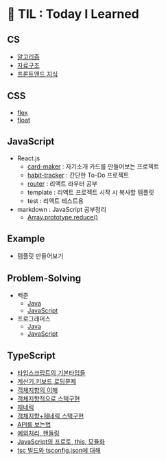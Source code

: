 # 📃 TIL : Today I Learned

## CS

- [알고리즘](https://github.com/Y0ungZ/TIL/tree/main/CS/알고리즘.md)
- [자료구조](https://github.com/Y0ungZ/TIL/tree/main/CS/자료구조.md)
- [프론트엔드 지식](https://github.com/Y0ungZ/TIL/tree/main/CS/프론트엔드.md)

## CSS

- [flex](https://github.com/Y0ungZ/TIL/tree/main/CSS/flex)
- [float](https://github.com/Y0ungZ/TIL/tree/main/CSS/float)

## JavaScript

- React.js
  - [card-maker](https://github.com/Y0ungZ/TIL/tree/main/JavaScript/React/react-basic/card-maker) : 자기소개 카드를 만들어보는 프로젝트
  - [habit-tracker](https://github.com/Y0ungZ/TIL/tree/main/JavaScript/React/react-basic/habit-tracker) : 간단한 To-Do 프로젝트
  - [router](https://github.com/Y0ungZ/TIL/tree/main/JavaScript/React/react-basic/router) : 리액트 라우터 공부
  - template : 리액트 프로젝트 시작 시 복사할 템플릿
  - test : 리액트 테스트용
- markdown : JavaScript 공부정리
  - [Array.prototype.reduce()](https://github.com/Y0ungZ/TIL/blob/main/JavaScript/markdown/reduce.md)

## Example

- 템플릿 만들어보기

## Problem-Solving

- 백준
  - [Java](https://github.com/Y0ungZ/TIL/tree/main/Problem-Solving/%EB%B0%B1%EC%A4%80/JAVA)
  - [JavaScript](https://github.com/Y0ungZ/TIL/tree/main/Problem-Solving/%EB%B0%B1%EC%A4%80/JavaScript)
- 프로그래머스
  - [Java](https://github.com/Y0ungZ/TIL/tree/main/Problem-Solving/%ED%94%84%EB%A1%9C%EA%B7%B8%EB%9E%98%EB%A8%B8%EC%8A%A4/JAVA)
  - [JavaScript](https://github.com/Y0ungZ/TIL/tree/main/Problem-Solving/%ED%94%84%EB%A1%9C%EA%B7%B8%EB%9E%98%EB%A8%B8%EC%8A%A4/JavaScript)

## TypeScript

- [타입스크립트의 기본타입들](https://github.com/Y0ungZ/TIL/tree/main/TypeScript/1-TYPES)
- [계산기,키보드,로딩문제](https://github.com/Y0ungZ/TIL/tree/main/TypeScript/2-EXAMPLE)
- [객체지향의 이해](https://github.com/Y0ungZ/TIL/tree/main/TypeScript/3-OOP)
- [객체지향적으로 스택구현](https://github.com/Y0ungZ/TIL/tree/main/TypeScript/4-OOP-PROJECT)
- [제네릭](https://github.com/Y0ungZ/TIL/tree/main/TypeScript/5-GENERIC)
- [객체지향+제네릭 스택구현](https://github.com/Y0ungZ/TIL/tree/main/TypeScript/6-GENERIC-PROJECT)
- [API를 보는법](https://github.com/Y0ungZ/TIL/tree/main/TypeScript/7-API)
- [예외처리, 핸들링](https://github.com/Y0ungZ/TIL/tree/main/TypeScript/8-EXCEPTION)
- [JavaScript의 프로토, this, 모듈화](https://github.com/Y0ungZ/TIL/tree/main/TypeScript/10-JAVASCRIPT)
- [tsc 빌드와 tsconfig.json에 대해](https://github.com/Y0ungZ/TIL/tree/main/TypeScript/11-CONFIG)
